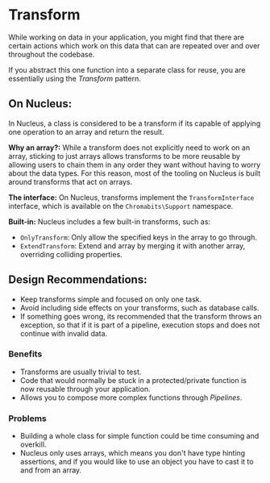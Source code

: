 # Transform

While working on data in your application, you might find that there are
certain actions which work on this data that can are repeated over and over
throughout the codebase.

If you abstract this one function into a separate class for reuse, you are
essentially using the _Transform_ pattern.

## On Nucleus:

In Nucleus, a class is considered to be a transform if its capable of applying
one operation to an array and return the result.

**Why an array?:** While a transform does not explicitly need to work on an
array, sticking to just arrays allows transforms to be more reusable by
allowing users to chain them in any order they want without having to worry
about the data types. For this reason, most of the tooling on Nucleus is built
around transforms that act on arrays.

**The interface:** On Nucleus, transforms implement the `TransformInterface`
interface, which is available on the `Chromabits\Support` namespace.

**Built-in:** Nucleus includes a few built-in transforms, such as:

- `OnlyTransform`: Only allow the specified keys in the array to go through.
- `ExtendTransform`: Extend and array by merging it with another array,
overriding colliding properties.

## Design Recommendations:

- Keep transforms simple and focused on only one task.
- Avoid including side effects on your transforms, such as database calls.
- If something goes wrong, its recommended that the transform throws an
exception, so that if it is part of a pipeline, execution stops and does not
continue with invalid data.

### Benefits

- Transforms are usually trivial to test.
- Code that would normally be stuck in a protected/private function is now
reusable through your application.
- Allows you to compose more complex functions through _Pipelines_.

### Problems

- Building a whole class for simple function could be time consuming and
overkill.
- Nucleus only uses arrays, which means you don't have type hinting assertions,
and if you would like to use an object you have to cast it to and from an array.
